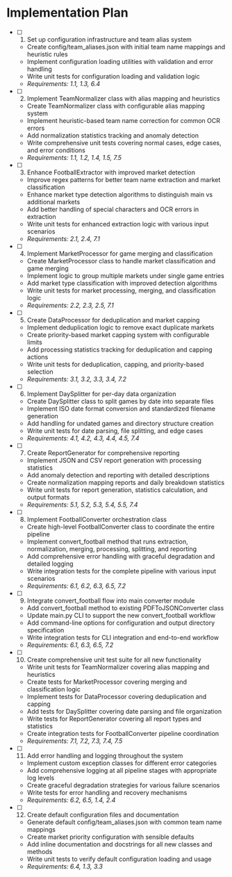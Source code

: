 # Implementation Plan

- [ ] 1. Set up configuration infrastructure and team alias system

  - Create config/team_aliases.json with initial team name mappings and heuristic rules
  - Implement configuration loading utilities with validation and error handling
  - Write unit tests for configuration loading and validation logic
  - _Requirements: 1.1, 1.3, 6.4_

- [ ] 2. Implement TeamNormalizer class with alias mapping and heuristics

  - Create TeamNormalizer class with configurable alias mapping system
  - Implement heuristic-based team name correction for common OCR errors
  - Add normalization statistics tracking and anomaly detection
  - Write comprehensive unit tests covering normal cases, edge cases, and error conditions
  - _Requirements: 1.1, 1.2, 1.4, 1.5, 7.5_

- [ ] 3. Enhance FootballExtractor with improved market detection

  - Improve regex patterns for better team name extraction and market classification
  - Enhance market type detection algorithms to distinguish main vs additional markets
  - Add better handling of special characters and OCR errors in extraction
  - Write unit tests for enhanced extraction logic with various input scenarios
  - _Requirements: 2.1, 2.4, 7.1_

- [ ] 4. Implement MarketProcessor for game merging and classification

  - Create MarketProcessor class to handle market classification and game merging
  - Implement logic to group multiple markets under single game entries
  - Add market type classification with improved detection algorithms
  - Write unit tests for market processing, merging, and classification logic
  - _Requirements: 2.2, 2.3, 2.5, 7.1_

- [ ] 5. Create DataProcessor for deduplication and market capping

  - Implement deduplication logic to remove exact duplicate markets
  - Create priority-based market capping system with configurable limits
  - Add processing statistics tracking for deduplication and capping actions
  - Write unit tests for deduplication, capping, and priority-based selection
  - _Requirements: 3.1, 3.2, 3.3, 3.4, 7.2_

- [ ] 6. Implement DaySplitter for per-day data organization

  - Create DaySplitter class to split games by date into separate files
  - Implement ISO date format conversion and standardized filename generation
  - Add handling for undated games and directory structure creation
  - Write unit tests for date parsing, file splitting, and edge cases
  - _Requirements: 4.1, 4.2, 4.3, 4.4, 4.5, 7.4_

- [ ] 7. Create ReportGenerator for comprehensive reporting

  - Implement JSON and CSV report generation with processing statistics
  - Add anomaly detection and reporting with detailed descriptions
  - Create normalization mapping reports and daily breakdown statistics
  - Write unit tests for report generation, statistics calculation, and output formats
  - _Requirements: 5.1, 5.2, 5.3, 5.4, 5.5, 7.4_

- [ ] 8. Implement FootballConverter orchestration class

  - Create high-level FootballConverter class to coordinate the entire pipeline
  - Implement convert_football method that runs extraction, normalization, merging, processing, splitting, and reporting
  - Add comprehensive error handling with graceful degradation and detailed logging
  - Write integration tests for the complete pipeline with various input scenarios
  - _Requirements: 6.1, 6.2, 6.3, 6.5, 7.2_

- [ ] 9. Integrate convert_football flow into main converter module

  - Add convert_football method to existing PDFToJSONConverter class
  - Update main.py CLI to support the new convert_football workflow
  - Add command-line options for configuration and output directory specification
  - Write integration tests for CLI integration and end-to-end workflow
  - _Requirements: 6.1, 6.3, 6.5, 7.2_

- [ ] 10. Create comprehensive unit test suite for all new functionality

  - Write unit tests for TeamNormalizer covering alias mapping and heuristics
  - Create tests for MarketProcessor covering merging and classification logic
  - Implement tests for DataProcessor covering deduplication and capping
  - Add tests for DaySplitter covering date parsing and file organization
  - Write tests for ReportGenerator covering all report types and statistics
  - Create integration tests for FootballConverter pipeline coordination
  - _Requirements: 7.1, 7.2, 7.3, 7.4, 7.5_

- [ ] 11. Add error handling and logging throughout the system

  - Implement custom exception classes for different error categories
  - Add comprehensive logging at all pipeline stages with appropriate log levels
  - Create graceful degradation strategies for various failure scenarios
  - Write tests for error handling and recovery mechanisms
  - _Requirements: 6.2, 6.5, 1.4, 2.4_

- [ ] 12. Create default configuration files and documentation
  - Generate default config/team_aliases.json with common team name mappings
  - Create market priority configuration with sensible defaults
  - Add inline documentation and docstrings for all new classes and methods
  - Write unit tests to verify default configuration loading and usage
  - _Requirements: 6.4, 1.3, 3.3_
